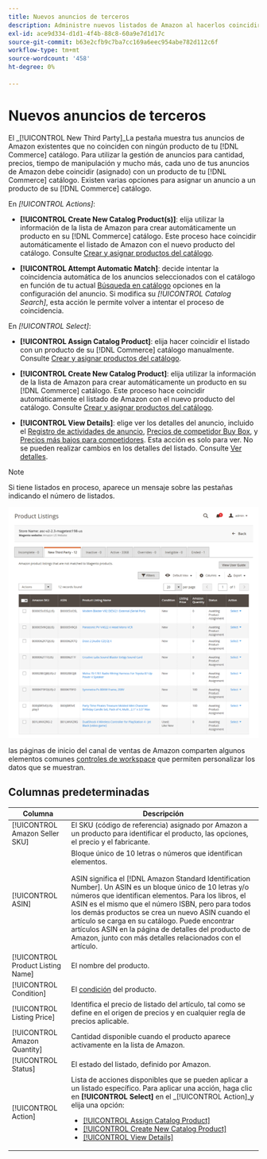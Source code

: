```yaml
---
title: Nuevos anuncios de terceros
description: Administre nuevos listados de Amazon al hacerlos coincidir con un producto de su catálogo de Commerce.
exl-id: ace9d334-d1d1-4f4b-88c8-60a9e7d1d17c
source-git-commit: b63e2cfb9c7ba7cc169a6eec954abe782d112c6f
workflow-type: tm+mt
source-wordcount: '458'
ht-degree: 0%

---
```


# Nuevos anuncios de terceros

El _[!UICONTROL New Third Party]_La pestaña muestra tus anuncios de Amazon existentes que no coinciden con ningún producto de tu [!DNL Commerce] catálogo. Para utilizar la gestión de anuncios para cantidad, precios, tiempo de manipulación y mucho más, cada uno de tus anuncios de Amazon debe coincidir (asignado) con un producto de tu [!DNL Commerce] catálogo. Existen varias opciones para asignar un anuncio a un producto de su [!DNL Commerce] catálogo.

En _[!UICONTROL Actions]_:

- **[!UICONTROL Create New Catalog Product(s)]**: elija utilizar la información de la lista de Amazon para crear automáticamente un producto en su [!DNL Commerce] catálogo. Este proceso hace coincidir automáticamente el listado de Amazon con el nuevo producto del catálogo. Consulte [Crear y asignar productos del catálogo](./creating-assigning-catalog-products.md).

- **[!UICONTROL Attempt Automatic Match]**: decide intentar la coincidencia automática de los anuncios seleccionados con el catálogo en función de tu actual [Búsqueda en catálogo](./catalog-search.md) opciones en la configuración del anuncio. Si modifica su _[!UICONTROL Catalog Search]_, esta acción le permite volver a intentar el proceso de coincidencia.

En _[!UICONTROL Select]_:

- **[!UICONTROL Assign Catalog Product]**: elija hacer coincidir el listado con un producto de su [!DNL Commerce] catálogo manualmente. Consulte [Crear y asignar productos del catálogo](./creating-assigning-catalog-products.md).

- **[!UICONTROL Create New Catalog Product]**: elija utilizar la información de la lista de Amazon para crear automáticamente un producto en su [!DNL Commerce] catálogo. Este proceso hace coincidir automáticamente el listado de Amazon con el nuevo producto del catálogo. Consulte [Crear y asignar productos del catálogo](./creating-assigning-catalog-products.md).

- **[!UICONTROL View Details]**: elige ver los detalles del anuncio, incluido el [Registro de actividades de anuncio](./product-listing-details.md#listing-activity-log), [Precios de competidor Buy Box](./product-listing-details.md#buy-box-competitor-pricing), y [Precios más bajos para competidores](./product-listing-details.md#lowest-competitor-pricing). Esta acción es solo para ver. No se pueden realizar cambios en los detalles del listado. Consulte [Ver detalles](./product-listing-details.md).

>[!NOTE]
>
>Si tiene listados en proceso, aparece un mensaje sobre las pestañas indicando el número de listados.

![Nuevos anuncios de terceros](assets/amazon-listings-new-third-party.png)

las páginas de inicio del canal de ventas de Amazon comparten algunos elementos comunes [controles de workspace](./workspace-controls.md) que permiten personalizar los datos que se muestran.

## Columnas predeterminadas

| Columna | Descripción |
|---|---|
| [!UICONTROL Amazon Seller SKU] | El SKU (código de referencia) asignado por Amazon a un producto para identificar el producto, las opciones, el precio y el fabricante. |
| [!UICONTROL ASIN] | Bloque único de 10 letras o números que identifican elementos.<br><br>ASIN significa el [!DNL Amazon Standard Identification Number]. Un ASIN es un bloque único de 10 letras y/o números que identifican elementos. Para los libros, el ASIN es el mismo que el número ISBN, pero para todos los demás productos se crea un nuevo ASIN cuando el artículo se carga en su catálogo. Puede encontrar artículos ASIN en la página de detalles del producto de Amazon, junto con más detalles relacionados con el artículo. |
| [!UICONTROL Product Listing Name] | El nombre del producto. |
| [!UICONTROL Condition] | El [condición](./product-listing-condition.md) del producto. |
| [!UICONTROL Listing Price] | Identifica el precio de listado del artículo, tal como se define en el origen de precios y en cualquier regla de precios aplicable. |
| [!UICONTROL Amazon Quantity] | Cantidad disponible cuando el producto aparece activamente en la lista de Amazon. |
| [!UICONTROL Status] | El estado del listado, definido por Amazon. |
| [!UICONTROL Action] | Lista de acciones disponibles que se pueden aplicar a un listado específico. Para aplicar una acción, haga clic en **[!UICONTROL Select]** en el _[!UICONTROL Action]_y elija una opción:<ul><li>[[!UICONTROL Assign Catalog Product]](./creating-assigning-catalog-products.md)</li><li>[[!UICONTROL Create New Catalog Product]](./creating-assigning-catalog-products.md)</li><li>[[!UICONTROL View Details]](./product-listing-details.md)</li></ul> |
